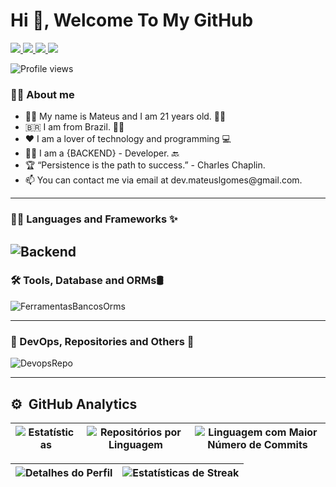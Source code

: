 <h1 align="left">Hi 👋, Welcome To My GitHub</h1>

<div>
  <a href="https://instagram.com/mateuslgomes" target="_blank">
    <img src="https://img.shields.io/badge/-Instagram-%23E4405F?style=for-the-badge&logo=instagram&logoColor=white"   target="_blank">
  </a>

  <a href="mailto:dev.mateuslgomes@gmail.com">
    <img src="https://img.shields.io/badge/Gmail-D14836?style=for-the-badge&logo=gmail&logoColor=white" target="_blank">
  </a>

  <a href="https://www.linkedin.com/in/mateuslgomes/" target="_blank">
    <img src="https://img.shields.io/badge/-LinkedIn-%230077B5?style=for-the-badge&logo=linkedin&logoColor=white" target="_blank">
  </a>

  <a href="https://wa.me/+5521987633108" target="_blank">
    <img src="https://img.shields.io/badge/WhatsApp-25D366?style=for-the-badge&logo=whatsapp&logoColor=white" target="_blank">
  </a>
</div>


<p align="left"> <img src="https://komarev.com/ghpvc/?username=mateuslgomes&color=yellow" alt="Profile views" /></p> 

### 🧍‍♂️ About me
<ul>
  <li> 👨‍💻 My name is Mateus and I am 21 years old. 🙋‍♂️ </li>
  <li> 🇧🇷 I am from Brazil. 🙋‍♂️ </li>
  <li> ❤️ I am a lover of technology and programming 💻 </li>
  <li> 👨‍💻 I am a {BACKEND} - Developer. 🔙 </li>
  <li> 🏆 “Persistence is the path to success.” - Charles Chaplin. </li>
  <li> 📫 You can contact me via email at dev.mateuslgomes@gmail.com. </li>
</ul>

---

### 🧑‍💻 Languages ​​and Frameworks ✨ 

![Backend](https://skillicons.dev/icons?i=java,python,spring,flask,django,html,css,bootstrap,angular,javascript,typescript)
---

### 🛠️ Tools, Database and ORMs🛢️

![FerramentasBancosOrms](https://skillicons.dev/icons?i=idea,postman,vscode,eclipse,maven,gradle,mysql,postgres,hibernate)

---

### 🚀 DevOps, Repositories and Others 🧰

![DevopsRepo](https://skillicons.dev/icons?i=git,docker,github,heroku,linux,rabbitmq)

---

## ⚙️ &nbsp;GitHub Analytics
  
| ![Estatísticas](http://github-profile-summary-cards.vercel.app/api/cards/stats?username=mateuslgomes&theme=nord_dark) | ![Repositórios por Linguagem](http://github-profile-summary-cards.vercel.app/api/cards/repos-per-language?username=mateuslgomes&hide=Html&theme=nord_dark) | ![Linguagem com Maior Número de Commits](http://github-profile-summary-cards.vercel.app/api/cards/most-commit-language?username=mateuslgomes&theme=nord_dark) |
| :-: | :-: | :-: |

| ![Detalhes do Perfil](http://github-profile-summary-cards.vercel.app/api/cards/profile-details?username=mateuslgomes&theme=nord_dark) | ![Estatísticas de Streak](https://github-readme-streak-stats.herokuapp.com/?user=mateuslgomes&hide_border=true&date_format=M%20j%5B%2C%20Y%5D&background=2D3742&stroke=2D3742&ring=6bbbca&fire=6bbbca&currStreakNum=fff&sideNums=6bbbca&currStreakLabel=6bbbca&sideLabels=fff&dates=fff) |
| :-: | :-: |

